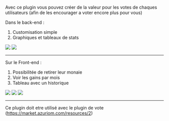 Avec ce plugin vous pouvez créer de la valeur pour les votes de chaques utilisateurs 
(afin de les encourager a voter encore plus pour vous)

Dans le back-end :
1. Customisation simple
2. Graphiques et tableaux de stats

<img src="https://market.azuriom.com/storage/resources/attachments/Qvw8hJKP1PxuCPJxjytZE0Rjvt1S713QQV5uHr4f.png">

<img src="https://market.azuriom.com/storage/resources/attachments/7qQOY7uFN8zvLdmj3oP8UlHCsQBnnyTj5JIdKXJN.png">

-----

Sur le Front-end :
1. Possibilitée de retirer leur monaie
2. Voir les gains par mois
3. Tableau avec un historique

<img src="https://market.azuriom.com/storage/resources/attachments/tjrDhkcVcqBfkyKa5YMOP1VhgS9NUxAs4mHucN15.png">

<img src="https://market.azuriom.com/storage/resources/attachments/0VxVisC1kq2TrAgDHEwNUUkHGTp4oO41bDi0X6Le.png">

<img src="https://market.azuriom.com/storage/resources/attachments/ozu9Tys8pJTue9EjGoCI3zwoE97URlBDCsCI9apu.png">

-----

Ce plugin doit etre utilisé avec le plugin de vote (https://market.azuriom.com/resources/2)
